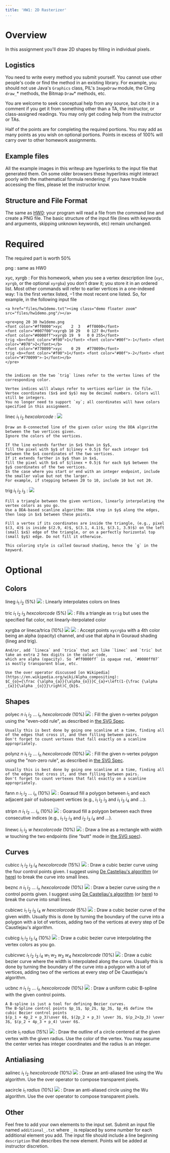 ```yaml
---
title: 'HW1: 2D Rasterizer'
...
```


# Overview

In this assignment you'll draw 2D shapes by filling in individual pixels.

## Logistics

You need to write every method you submit yourself.
You cannot use other people's code or find the method in an existing library.
For example, you should not use Java's `Graphics` class,
PIL's `ImageDraw` module,
the CImg `draw_`* methods,
the Bitmap `Draw`* methods,
etc.

You are welcome to seek conceptual help from any source,
but cite it in a comment if you get it from something other than a TA, the instructor, or class-assigned readings.
You may only get coding help from the instructor or TAs.

Half of the points are for completing the required portions.
You may add as many points as you wish on optional portions.
Points in excess of 100% will carry over to other homework assignments.

## Example files

All the example images in this writeup are hyperlinks to the input file that generated them.
On some older browsers these hyperlinks might interact poorly with the mathematical formula rendering;
if you have trouble accessing the files, please let the instructor know.

## Structure and File Format

The same as [HW0](hw0.html): your program will read a file from the command line and create a PNG file.
The basic structure of the input file (lines with keywords and arguments, skipping unknown keywords, etc) remain unchanged.

# Required 

The required part is worth 50%

png
:   same as HW0

xyc, xyrgb
:   For this homework, when you see a vertex description line (`xyc`, `xyrgb`, or the optional `xyrgba`)
    you don't draw it; you store it in an ordered list.
    Most other commands will refer to earlier vertices in a one-indexed way: 1 is the first vertex listed, −1 the most recent one listed. So, for example, in the following input file

    <a href="files/hw1demo.txt"><img class="demo floater zoom" src="files/hw1demo.png"/></a>

    <pre>png 20 30 hw1demo.png
    <font color="#ff0000">xyc    2  3   #ff0000</font> 
    <font color="#007f00">xyrgb 10 29   0 127 0</font> 
    <font color="#0000ff">xyrgb 19  9   0 0 255</font> 
    trig <b><font color="#f00">1</font> <font color="#00f">-1</font> <font color="#070">2</font></b>
    <font color="#770099">xyc    0 29   #770099</font> 
    trig <b><font color="#f00">1</font> <font color="#00f">-2</font> <font color="#770099">-1</font></b>
    </pre>


    the indices on the two `trig` lines refer to the vertex lines of the corresponding color. 

    Vertex indices will always refer to vertices earlier in the file.
    Vertex coordinates ($x$ and $y$) may be decimal numbers. Colors will still be integers.
    You no longer need to support `xy`; all coordinates will have colors specified in this assignment.

linec $i_1$ $i_2$ *hexcolorcode*
:   <a href="files/hw1linec.txt"><img class="demo floater zoom" src="files/hw1linec.png"/></a>

    Draw an 8-connected line of the given color using the DDA algorithm between the two vertices given.
    Ignore the colors of the vertices.

    If the line extends farther in $x$ than in $y$,
    fill the pixel with $y$ of $⌊liney + 0.5⌋$ for each integer $x$ between the $x$ coordinates of the two vertices.
    If it extends farther in $y$ than in $x$,
    fill the pixel with $x$ of $⌊linex + 0.5⌋$ for each $y$ between the $y$ coordinates of the two vertices.
    In the case where you start or end with an integer endpoint, include the smaller value but not the larger.
    For example, if stepping between 20 to 10, include 10 but not 20. 

trig $i_1$ $i_2$ $i_3$
:   <a href="files/hw1trig.txt"><img class="demo floater zoom" src="files/hw1trig.png"/></a>
    
    Fill a triangle between the given vertices, linearly interpolating the vertex colors as you go.
    Use a DDA-based scanline algorithm: DDA step in $y$ along the edges, then loop in $x$ between these points.

    Fill a vertex if its coordinates are inside the triangle, (e.g., pixel $(3, 4)$ is inside $(2.9, 4)$, $(3.1, 4.1)$, $(3.1, 3.9)$) on the left (small $x$) edge of the triangle, or on a perfectly horizontal top (small $y$) edge. Do not fill it otherwise.
    
    This coloring style is called Gouraud shading, hence the `g` in the keyword.


# Optional

## Colors

lineg $i_1$ $i_2$ (5%) <a href="files/hw1lineg.txt"><img class="demo floater zoom" src="files/hw1lineg.png"/></a>
:   Linearly interpolates colors on lines

tric $i_1$ $i_2$ $i_3$ *hexcolorcode* (5%) <a href="files/hw1tric.txt"><img class="demo floater zoom" src="files/hw1tric.png"/></a>
:   Fills a triangle as `trig` but uses the specified flat color, not linearly-iterpolated color

xyrgba *or* lineca/trica (10%) <a href="files/hw1rgba.txt"><img class="demo floater" src="files/hw1rgba.png"/></a> <a href="files/hw1trica.txt"><img class="demo floater" src="files/hw1trica.png" style="clear:both"/></a>
:   Accept points `xycrgba` with a 4th color being an alpha (opacity) channel,
    and use that alpha in Gouraud shading (lineg and trig).

    And/or, add `lineca` and `trica` that act like `linec` and `tric` but take an extra 2 hex digits in the color code,
    which are alpha (opacity). So `#ff0000ff` is opaque red, `#0000ff07` is mostly transparent blue, etc.

    Use the over operator discussed [on Wikipedia](https://en.wikipedia.org/wiki/Alpha_compositing):
    $C_{o}={\frac {\alpha_{a}}{\alpha_{o}}}C_{a}+\left(1-{\frac {\alpha _{a}}{\alpha _{o}}}\right)C_{b}$.

## Shapes

polyec $n$ $i_1$ $i_2$ … $i_n$ *hexcolorcode* (10%) <a href="files/hw1polyec.txt"><img class="demo floater" src="files/hw1polyec.png"/></a>
:    Fill the given n-vertex polygon using the "even-odd rule", as described in [the SVG Spec](http://www.w3.org/TR/SVG/painting.html#FillProperties).

    Usually this is best done by going one scanline at a time, finding all of the edges that cross it, and then filling between pairs.
    Don't forget to count vertexes that fall exactly on a scanline appropriately. 

polynz $n$ $i_1$ $i_2$ … $i_n$ *hexcolorcode* (10%) <a href="files/hw1polynz.txt"><img class="demo floater" src="files/hw1polynz.png"/></a>
:    Fill the given n-vertex polygon using the "non-zero rule", as described in [the SVG Spec](http://www.w3.org/TR/SVG/painting.html#FillProperties).

    Usually this is best done by going one scanline at a time, finding all of the edges that cross it, and then filling between pairs.
    Don't forget to count vertexes that fall exactly on a scanline appropriately. 

fann $n$ $i_1$ $i_2$ … $i_n$ (10%) <a href="files/hw1fann.txt"><img class="demo floater" src="files/hw1fann.png"/></a>
:   Goaraud fill a polygon between $i_1$ and each adjacent pair of subsequent vertices
    (e.g., $i_1$ $i_2$ $i_3$ and $i_1$ $i_3$ $i_4$ and …). 

stripn $n$ $i_1$ $i_2$ … $i_n$ (10%) <a href="files/hw1stripn.txt"><img class="demo floater" src="files/hw1stripn.png"/></a>
:   Goaraud fill a polygon between each three consecutive indices
    (e.g., $i_1$ $i_2$ $i_3$ and $i_2$ $i_3$ $i_4$ and …).

linewc $i_1$ $i_2$ $w$ *hexcolorcode* (10%) <a href="files/hw1linewc.txt"><img class="demo floater" src="files/hw1linewc.png"/></a>
:   Draw a line as a rectangle with width $w$ touching the two endpoints (line "butt" mode in [the SVG spec](http://www.w3.org/TR/SVG/painting.html#StrokeProperties)).

## Curves

cubicc $i_1$ $i_2$ $i_3$ $i_4$ *hexcolorcode* (15%) <a href="files/hw1cubicc.txt"><img class="demo floater" src="files/hw1cubicc.png"/></a>
:   Draw a cubic bezier curve using the four control points given.
    I suggest using [De Casteljau's algorithm](http://www.cs.mtu.edu/~shene/COURSES/cs3621/NOTES/spline/Bezier/de-casteljau.html)
    (or [here](http://www.cubic.org/docs/bezier.htm))
    to break the curve into small lines. 

beznc $n$ $i_1$ $i_2$ … $i_n$ *hexcolorcode* (10%) <a href="files/hw1beznc.txt"><img class="demo floater" src="files/hw1beznc.png"/></a>
:   Draw a bezier curve using the $n$ control points given.
    I suggest using [De Casteljau's algorithm](http://www.cs.mtu.edu/~shene/COURSES/cs3621/NOTES/spline/Bezier/de-casteljau.html)
    (or [here](http://www.cubic.org/docs/bezier.htm))
    to break the curve into small lines. 

cubicwc $i_1$ $i_2$ $i_3$ $i_4$ $w$ *hexcolorcode* (5%) <a href="files/hw1cubicwc.txt"><img class="demo floater" src="files/hw1cubicwc.png"/></a>
:   Draw a cubic bezier curve of the given width.
    Usually this is done by turning the boundary of the curve into a polygon with a lot of vertices,
    adding two of the vertices at every step of De Caustlejau's algorithm.

cubicg $i_1$ $i_2$ $i_3$ $i_4$ (10%) <a href="files/hw1cubicg.txt"><img class="demo floater" src="files/hw1cubicg.png"/></a>
:   Draw a cubic bezier curve interpolating the vertex colors as you go. 

cubicvwc $i_1$ $i_2$ $i_3$ $i_4$ $w_1$ $w_2$ $w_3$ $w_4$ *hexcolorcode* (10%) <a href="files/hw1cubicvwc.txt"><img class="demo floater" src="files/hw1cubicvwc.png"/></a>
:   Draw a cubic bezier curve where the width is interpolated along the curve.
    Usually this is done by turning the boundary of the curve into a polygon with a lot of vertices, 
    adding two of the vertices at every step of De Caustlejau's algorithm.

ucbnc $n$ $i_1$ $i_2$ … $i_n$ *hexcolorcode* (10%) <a href="files/hw1ucbnc.txt"><img class="demo floater" src="files/hw1ucbnc.png"/></a>
:   Draw a uniform cubic B-spline with the given control points.
    
    A B-spline is just a tool for defining Bezier curves.
    The B-Spline control points $p_1$, $p_2$, $p_3$, $p_4$ define the cubic Bezier control points 
    $(p_1 + 4p_2 + p_3)\over 6$, $(2p_2 + p_3) \over 3$, $(p_2+2p_3) \over 3$, $(p_2 + 4p_3 + p_4) \over 6$.

circle $i_1$ *radius* (15%) <a href="files/hw1circle.txt"><img class="demo floater" src="files/hw1circle.png"/></a>
:   Draw the outline of a circle centered at the given vertex with the given radius.
    Use the color of the vertex.
    You may assume the center vertex has integer coordinates and the radius is an integer.

## Antialiasing

aalinec $i_1$ $i_2$ *hexcolorcode* (10%) <a href="files/hw1aalinec.txt"><img class="demo floater" src="files/hw1aalinec.png"/></a>
:   Draw an anti-aliased line using the Wu algorithm.
    Use the over operator to compose transparent pixels.

aacircle $i_1$ *radius* (10%) <a href="files/hw1aacircle.txt"><img class="demo floater" src="files/hw1aacircle.png"/></a>
:   Draw an anti-aliased circle using the Wu algorithm.
    Use the over operator to compose transparent pixels.

## Other

Feel free to add your own elements to the input set.
Submit an input file named `additional_.txt` where `_` is replaced by some number for each additional element you add.
The input file should include a line beginning `description` that describes the new element.
Points will be added at instructor discretion. 
